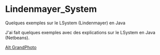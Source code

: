# Lindenmayer_System
Quelques exemples sur le LSystem (Lindenmayer) en Java


J'ai fait quelques exemples avec des explications sur le LSystem en Java (Netbeans).

[Alt GrandPhoto](https://imgur.com/a/Cz2vz)
